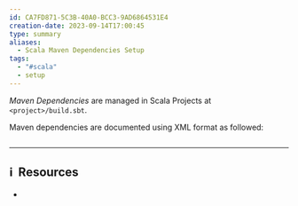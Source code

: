 ```yaml
---
id: CA7FD871-5C3B-40A0-BCC3-9AD6864531E4
creation-date: 2023-09-14T17:00:45
type: summary
aliases:
  - Scala Maven Dependencies Setup
tags:
  - "#scala"
  - setup
---
```


*Maven Dependencies* are managed in Scala Projects at `<project>/build.sbt`. 

Maven dependencies are documented using XML format as followed: 

```xml

```




---
## ℹ️  Resources
- 
